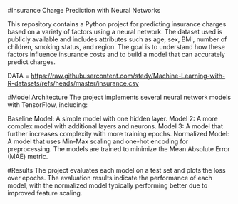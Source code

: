 #Insurance Charge Prediction with Neural Networks

This repository contains a Python project for predicting insurance charges based on a variety of factors using a neural network. The dataset used is publicly available and includes attributes such as age, sex, BMI, number of children, smoking status, and region. The goal is to understand how these factors influence insurance costs and to build a model that can accurately predict charges.

DATA = https://raw.githubusercontent.com/stedy/Machine-Learning-with-R-datasets/refs/heads/master/insurance.csv

#Model Architecture
The project implements several neural network models with TensorFlow, including:

Baseline Model: A simple model with one hidden layer.
Model 2: A more complex model with additional layers and neurons.
Model 3: A model that further increases complexity with more training epochs.
Normalized Model: A model that uses Min-Max scaling and one-hot encoding for preprocessing.
The models are trained to minimize the Mean Absolute Error (MAE) metric.

#Results
The project evaluates each model on a test set and plots the loss over epochs. The evaluation results indicate the performance of each model, with the normalized model typically performing better due to improved feature scaling.
